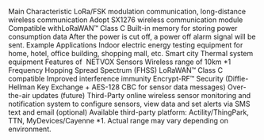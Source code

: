 Main Characteristic
LoRa/FSK modulation communication, long-distance wireless communication
Adopt SX1276 wireless communication module
Compatible withLoRaWAN™ Class C
Built-in memory for storing power consumption data
After the power is cut off, a power off alarm signal will be sent.
Example Applications
Indoor electric energy testing equipment for home, hotel, office building, shopping mall, etc.
Smart city
Thermal system equipment
Features of  NETVOX Sensors
Wireless range of 10km *1
Frequency Hopping Spread Spectrum (FHSS)
LoRaWAN™ Class C compatible
Improved interference immunity
Encrypt-RF™ Security (Diffie-Hellman Key Exchange + AES-128 CBC for sensor data messages)
Over-the-air updates (future)
Third-Party online wireless sensor monitoring and notification system to configure sensors, view data and set alerts via SMS text and email (optional)
Available third-party platform: Actility/ThingPark, TTN, MyDevices/Cayenne
*1. Actual range may vary depending on environment.
